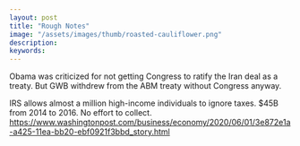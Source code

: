```yaml
---
layout: post
title: "Rough Notes"
image: "/assets/images/thumb/roasted-cauliflower.png"
description:
keywords:
---
```


Obama was criticized for not getting Congress to ratify the Iran deal as a treaty. But GWB withdrew from the ABM treaty without Congress anyway.

IRS allows almost a million high-income individuals to ignore taxes. $45B from 2014 to 2016. No effort to collect.
https://www.washingtonpost.com/business/economy/2020/06/01/3e872e1a-a425-11ea-bb20-ebf0921f3bbd_story.html
